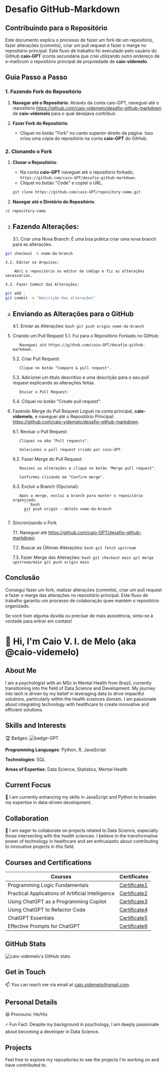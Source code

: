 # Desafio GitHub-Markdown
## Contribuindo para o Repositório

Este documento explica o processo de fazer um fork de um repositório, fazer alterações (commits), criar um pull request e fazer o merge no repositório principal. Este fluxo de trabalho foi executado pelo usuário do GitHub **caio-GPT** (conta secundária que criei utilizando outro endereço de e-mail)com o repositório principal de propriedade de **caio-videmelo**.

## Guia Passo a Passo

### 1. Fazendo Fork do Repositório

1. **Navegar até o Repositório**: Através da conta caio-GPT, naveguei até o repositório https://github.com/caio-videmelo/desafio-github-markdown de **caio-videmelo** para o qual desejava contribuir.

2. **Fazer Fork do Repositório**:
   - Cliquei no botão "Fork" no canto superior direito da página. Isso criou uma cópia do repositório na conta **caio-GPT** do GitHub.

### 2. Clonando o Fork

1. **Clonar o Repositório**:
   - Na conta **caio-GPT** naveguei até o repositório forkado, `https://github.com/caio-GPT/desafio-github-markdown`.
   - Cliquei no botão "Code" e copiei o URL.

   ```bash
   git clone https://github.com/caio-GPT/repository-name.git
   ```

2. **Navegar até o Diretório do Repositório**:
  ```bash 
  cd repository-name
   ```

3. ## Fazendo Alterações:
    3.1. Criar uma Nova Branch:
        É uma boa prática criar uma nova branch para as alterações.
```bash
git checkout -b nome-da-branch
```

    3.2. Editar os Arquivos:

        Abri o repositório no editor de código e fiz as alterações necessárias.

    3.3. Fazer Commit das Alterações:
```bash
git add .
git commit -m "Descrição das alterações"
```

4. ## Enviando as Alterações para o GitHub
    4.1. Enviar as Alterações:
          ```bash
          git push origin nome-da-branch
            ```
5. Criando um Pull Request
    5.1. Fui para o Repositório Forkado no GitHub:

          Naveguei até https://github.com/caio-GPT/desafio-github-markdown.

    5.2. Criar Pull Request:

          Clique no botão "Compare & pull request".

    5.3. Adicionei um título descritivo e uma descrição para o seu pull request explicando as alterações feitas.

          Enviar o Pull Request:

    5.4. Cliquei no botão "Create pull request".

6. Fazendo Merge do Pull Request
Loguei na conta principal, **caio-videmelo**, e naveguei até o Repositório Principal: https://github.com/caio-videmelo/desafio-github-markdown.

    6.1. Revisar o Pull Request:

          Cliquei na aba "Pull requests".

          Selecionei o pull request criado por caio-GPT.

    6.2. Fazer Merge do Pull Request:

          Revisei as alterações e clique no botão "Merge pull request".

          Confirmei clicando em "Confirm merge".

    6.3. Excluir a Branch (Opcional):

          Após o merge, exclui a branch para manter o repositório organizado.
            ```bash
            git push origin --delete nome-da-branch
            ```

7. Sincronizando o Fork

    7.1. Naveguei até https://github.com/caio-GPT/desafio-github-markdown.

    7.2. Buscar as Últimas Alterações:
          ```bash
          git fetch upstream
         ```

   7.3. Fazer Merge das Alterações:
          ```bash
          git checkout main
          git merge upstream/main
          git push origin main
         ```
   
## Conclusão

Consegui fazer um fork, realizar alterações (commits), criar um pull request e fazer o merge das alterações no repositório principal. Este fluxo de trabalho garantiu um processo de colaboração quee mantém o repositório organizado.

Se você tiver alguma dúvida ou precisar de mais assistência, sinta-se à vontade para entrar em contato!


# 👋 Hi, I'm Caio V. I. de Melo (aka @caio-videmelo)

## About Me

I am a psychologist with an MSc in Mental Health from Brazil, currently transitioning into the field of Data Science and Development. My journey into tech is driven by my belief in leveraging data to drive impactful solutions, particularly within the health sciences domain. I am passionate about integrating technology with healthcare to create innovative and efficient solutions.

## Skills and Interests

:trophy: Badges: ![badge-GPT](https://github.com/user-attachments/assets/bd4b4a71-6a20-48e5-9649-f715eae614f3)

**Programming Languages**: Python, R, JavaScript

**Technologies**: SQL

**Areas of Expertise**: Data Science, Statistics, Mental Health

## Current Focus

🌱 I am currently enhancing my skills in JavaScript and Python to broaden my expertise in data-driven development.

## Collaboration

💞️ I am eager to collaborate on projects related to Data Science, especially those intersecting with the health sciences. I believe in the transformative power of technology in healthcare and am enthusiastic about contributing to innovative projects in this field.

## Courses and Certifications

| Courses                                               | Certificates                                              |
|-------------------------------------------------------|-----------------------------------------------------------|
| Programming Logic Fundamentals                        | [Certificate1](https://hermes.dio.me/certificates/cover/IKZWS7UF.jpg) |
| Practical Applications of Artificial Intelligence     | [Certificate2](https://hermes.dio.me/certificates/cover/PSAOKYWW.jpg) |
| Using ChatGPT as a Programming Copilot                | [Certificate3](https://hermes.dio.me/certificates/cover/VTDQ3DSN.jpg) |
| Using ChatGPT to Refactor Code                        | [Certificate4](https://hermes.dio.me/certificates/cover/Q6UFDRJT.jpg) |
| ChatGPT Essentials                                    | [Certificate5](https://hermes.dio.me/certificates/cover/X7MNPJHM.jpg) |
| Effective Prompts for ChatGPT                         | [Certificate6](https://hermes.dio.me/certificates/cover/JR70LQWJ.jpg) |

## GitHub Stats

![caio-videmelo's GitHub stats](https://github-readme-stats.vercel.app/api?username=caio-videmelo&show_icons=true&theme=tokyonight)

## Get in Touch

📫 You can reach me via email at caio.videmelo@gmail.com.

## Personal Details

😄 Pronouns: He/His

⚡ Fun Fact: Despite my background in psychology, I am deeply passionate about becoming a developer in Data Science.

## Projects

Feel free to explore my repositories to see the projects I'm working on and have contributed to.
